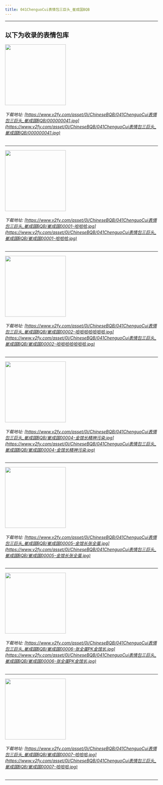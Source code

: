 ```yaml
---
title: 041ChenguoCui表情包三巨头_崔成国BQB
---
```


------
## 以下为收录的表情包库

<!-- more -->

<img height='200px' style='height:200px;'  src='https://www.v2fy.com/asset/0i/ChineseBQB/041ChenguoCui表情包三巨头_崔成国BQB/000000041.jpg' data-original='https://www.v2fy.com/asset/0i/ChineseBQB/041ChenguoCui表情包三巨头_崔成国BQB/000000041.jpg' /><br/><h6>下载地址: [https://www.v2fy.com/asset/0i/ChineseBQB/041ChenguoCui表情包三巨头_崔成国BQB/000000041.jpg](https://www.v2fy.com/asset/0i/ChineseBQB/041ChenguoCui表情包三巨头_崔成国BQB/000000041.jpg)</h6><hr/><img height='200px' style='height:200px;'  src='https://www.v2fy.com/asset/0i/ChineseBQB/041ChenguoCui表情包三巨头_崔成国BQB/崔成国00001-哈哈哈.jpg' data-original='https://www.v2fy.com/asset/0i/ChineseBQB/041ChenguoCui表情包三巨头_崔成国BQB/崔成国00001-哈哈哈.jpg' /><br/><h6>下载地址: [https://www.v2fy.com/asset/0i/ChineseBQB/041ChenguoCui表情包三巨头_崔成国BQB/崔成国00001-哈哈哈.jpg](https://www.v2fy.com/asset/0i/ChineseBQB/041ChenguoCui表情包三巨头_崔成国BQB/崔成国00001-哈哈哈.jpg)</h6><hr/><img height='200px' style='height:200px;'  src='https://www.v2fy.com/asset/0i/ChineseBQB/041ChenguoCui表情包三巨头_崔成国BQB/崔成国00002-哈哈哈哈哈哈哈.jpg' data-original='https://www.v2fy.com/asset/0i/ChineseBQB/041ChenguoCui表情包三巨头_崔成国BQB/崔成国00002-哈哈哈哈哈哈哈.jpg' /><br/><h6>下载地址: [https://www.v2fy.com/asset/0i/ChineseBQB/041ChenguoCui表情包三巨头_崔成国BQB/崔成国00002-哈哈哈哈哈哈哈.jpg](https://www.v2fy.com/asset/0i/ChineseBQB/041ChenguoCui表情包三巨头_崔成国BQB/崔成国00002-哈哈哈哈哈哈哈.jpg)</h6><hr/><img height='200px' style='height:200px;'  src='https://www.v2fy.com/asset/0i/ChineseBQB/041ChenguoCui表情包三巨头_崔成国BQB/崔成国00004-金馆长精神污染.jpg' data-original='https://www.v2fy.com/asset/0i/ChineseBQB/041ChenguoCui表情包三巨头_崔成国BQB/崔成国00004-金馆长精神污染.jpg' /><br/><h6>下载地址: [https://www.v2fy.com/asset/0i/ChineseBQB/041ChenguoCui表情包三巨头_崔成国BQB/崔成国00004-金馆长精神污染.jpg](https://www.v2fy.com/asset/0i/ChineseBQB/041ChenguoCui表情包三巨头_崔成国BQB/崔成国00004-金馆长精神污染.jpg)</h6><hr/><img height='200px' style='height:200px;'  src='https://www.v2fy.com/asset/0i/ChineseBQB/041ChenguoCui表情包三巨头_崔成国BQB/崔成国00005-金馆长张全蛋.jpg' data-original='https://www.v2fy.com/asset/0i/ChineseBQB/041ChenguoCui表情包三巨头_崔成国BQB/崔成国00005-金馆长张全蛋.jpg' /><br/><h6>下载地址: [https://www.v2fy.com/asset/0i/ChineseBQB/041ChenguoCui表情包三巨头_崔成国BQB/崔成国00005-金馆长张全蛋.jpg](https://www.v2fy.com/asset/0i/ChineseBQB/041ChenguoCui表情包三巨头_崔成国BQB/崔成国00005-金馆长张全蛋.jpg)</h6><hr/><img height='200px' style='height:200px;'  src='https://www.v2fy.com/asset/0i/ChineseBQB/041ChenguoCui表情包三巨头_崔成国BQB/崔成国00006-张全蛋PK金馆长.jpg' data-original='https://www.v2fy.com/asset/0i/ChineseBQB/041ChenguoCui表情包三巨头_崔成国BQB/崔成国00006-张全蛋PK金馆长.jpg' /><br/><h6>下载地址: [https://www.v2fy.com/asset/0i/ChineseBQB/041ChenguoCui表情包三巨头_崔成国BQB/崔成国00006-张全蛋PK金馆长.jpg](https://www.v2fy.com/asset/0i/ChineseBQB/041ChenguoCui表情包三巨头_崔成国BQB/崔成国00006-张全蛋PK金馆长.jpg)</h6><hr/><img height='200px' style='height:200px;'  src='https://www.v2fy.com/asset/0i/ChineseBQB/041ChenguoCui表情包三巨头_崔成国BQB/崔成国00007-哈哈哈.jpg' data-original='https://www.v2fy.com/asset/0i/ChineseBQB/041ChenguoCui表情包三巨头_崔成国BQB/崔成国00007-哈哈哈.jpg' /><br/><h6>下载地址: [https://www.v2fy.com/asset/0i/ChineseBQB/041ChenguoCui表情包三巨头_崔成国BQB/崔成国00007-哈哈哈.jpg](https://www.v2fy.com/asset/0i/ChineseBQB/041ChenguoCui表情包三巨头_崔成国BQB/崔成国00007-哈哈哈.jpg)</h6><hr/>